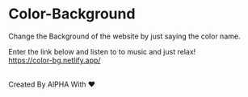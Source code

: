 # Color-Background
Change the Background of the website by just saying the color name.<br>


Enter the link below and listen to to music and just relax!<br>
https://color-bg.netlify.app/<br><br>


Created By AlPHA With ❤️
